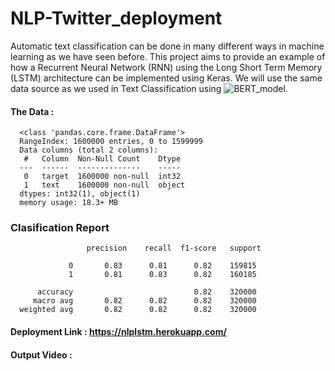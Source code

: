# NLP-Twitter_deployment

Automatic text classification can be done in many different ways in machine learning as we have seen before.
This project aims to provide an example of how a Recurrent Neural Network (RNN) using the Long Short Term Memory (LSTM) architecture can be implemented using Keras. We will use the same data source as we used in Text Classification using ![BERT_model](https://github.com/mak-rayate/NLP-Sentiment_Analysis-using-BERT).

#### The Data :
      <class 'pandas.core.frame.DataFrame'>
      RangeIndex: 1600000 entries, 0 to 1599999
      Data columns (total 2 columns):
       #   Column  Non-Null Count    Dtype 
      ---  ------  --------------    ----- 
       0   target  1600000 non-null  int32 
       1   text    1600000 non-null  object
      dtypes: int32(1), object(1)
      memory usage: 18.3+ MB
      
      
### Clasification Report
                     precision    recall  f1-score   support

                 0       0.83      0.81      0.82    159815
                 1       0.81      0.83      0.82    160185

          accuracy                           0.82    320000
         macro avg       0.82      0.82      0.82    320000
      weighted avg       0.82      0.82      0.82    320000
#### Deployment Link : https://nlplstm.herokuapp.com/

#### Output Video : 

